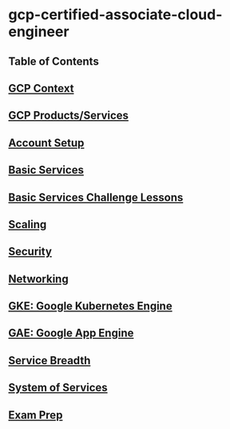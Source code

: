 # gcp-certified-associate-cloud-engineer 

## Table of Contents 

## [GCP Context](DOCS/GCP-context.md)

## [GCP Products/Services](DOCS/GCP-products.md)

## [Account Setup](DOCS/Account-Setup.md)

## [Basic Services](DOCS/Basic-Services.md)

## [Basic Services Challenge Lessons](DOCS/Basic-Services-Challenge-Lessons.md)

## [Scaling](DOCS/Scaling.md)

## [Security](DOCS/Security.md)

## [Networking](DOCS/Networking.md)

## [GKE: Google Kubernetes Engine](DOCS/GKE.md)

## [GAE: Google App Engine](DOCS/GAE.md)

## [Service Breadth](DOCS/Service-Breadth.md)

## [System of Services](DOCS/System-of-Services.md)

## [Exam Prep](DOCS/Exam-Prep.md)
